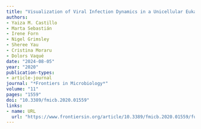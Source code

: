 ```yaml
---
title: "Visualization of Viral Infection Dynamics in a Unicellular Eukaryote and Quantification of Viral Production Using Virus Fluorescence in situ Hybridization"
authors:
- Yaiza M. Castillo
- Marta Sebastián
- Irene Forn
- Nigel Grimsley
- Sheree Yau
- Cristina Moraru
- Dolors Vaqué
date: "2024-08-05"
year: "2020"
publication-types:
- article-journal
journal: "*Frontiers in Microbiology*"
volume: "11"
pages: "1559"
doi: "10.3389/fmicb.2020.01559"
links:
- name: URL
  url: "https://www.frontiersin.org/article/10.3389/fmicb.2020.01559/full"
---
```

